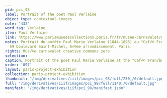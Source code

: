 ```yaml
---
pid: pci_98
label: Portrait of the poet Paul Verlaine
object_type: contextual-images
note: '432'
word_tag: Verlaine
item: Paul Verlaine
link: https://www.parismuseescollections.paris.fr/fr/musee-carnavalet/oeuvres/portrait-du-poete-paul-marie-verlaine-1844-1896-au-cafe-francois-1er-69#infos-principales
notes: Portrait du po√®te Paul Marie Verlaine (1844-1896) au "Caf√© Fran√ßois 1er",
  69 boulevard Saint-Michel, 5√®me arrondissement, Paris.
rights: Mus√©e carnavalet creative commons zero
selection: 
caption: Portrait of the poet Paul Marie Verlaine at the "Caf√© Fran√ßois 1er"
order: '097'
layout: paris-project-exhibition
collection: paris-project-exhibition
thumbnail: "/img/derivatives/iiif/images/pci_98/full/250,/0/default.jpg"
full: "/img/derivatives/iiif/images/pci_98/full/1140,/0/default.jpg"
manifest: "/img/derivatives/iiif/pci_98/manifest.json"
---
```

